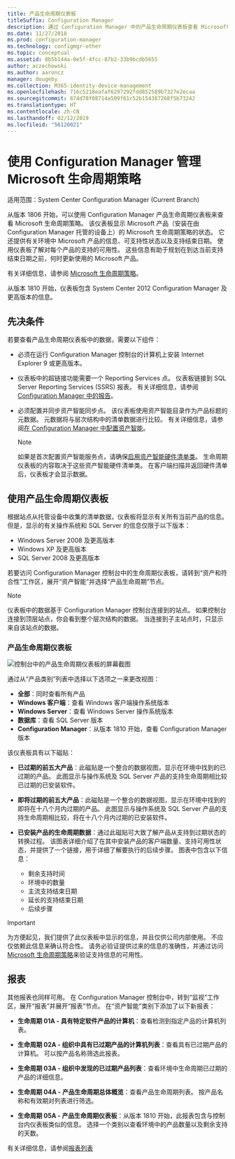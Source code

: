 ```yaml
---
title: 产品生命周期仪表板
titleSuffix: Configuration Manager
description: 通过 Configuration Manager 中的产品生命周期仪表板查看 Microsoft 生命周期策略。
ms.date: 11/27/2018
ms.prod: configuration-manager
ms.technology: configmgr-other
ms.topic: conceptual
ms.assetid: 8b5b144a-0e5f-4fcc-87b2-33b9bcdb5655
author: aczechowski
ms.author: aaroncz
manager: dougeby
ms.collection: M365-identity-device-management
ms.openlocfilehash: 716c5218eafaf6297292fdd852589b7327e2ecaa
ms.sourcegitcommit: 874d78f08714a509f61c52b154387268f5b73242
ms.translationtype: HT
ms.contentlocale: zh-CN
ms.lasthandoff: 02/12/2019
ms.locfileid: "56120021"
---
```

# <a name="manage-microsoft-lifecycle-policy-with-configuration-manager"></a>使用 Configuration Manager 管理 Microsoft 生命周期策略

适用范围：System Center Configuration Manager (Current Branch)

从版本 1806 开始，可以使用 Configuration Manager 产品生命周期仪表板来查看 Microsoft 生命周期策略。 该仪表板显示 Microsoft 产品（安装在由 Configuration Manager 托管的设备上）的 Microsoft 生命周期策略的状态。 它还提供有关环境中 Microsoft 产品的信息、可支持性状态以及支持结束日期。 使用仪表板了解对每个产品的支持的可用性。 这些信息有助于规划在到达当前支持结束日期之前，何时更新使用的 Microsoft 产品。  

有关详细信息，请参阅 [Microsoft 生命周期策略](https://support.microsoft.com/lifecycle)。

从版本 1810 开始，仪表板包含 System Center 2012 Configuration Manager 及更高版本的信息。<!--1358702-->  



## <a name="prerequisites"></a>先决条件 

 若要查看产品生命周期仪表板中的数据，需要以下组件：  

- 必须在运行 Configuration Manager 控制台的计算机上安装 Internet Explorer 9 或更高版本。  

- 仪表板中的超链接功能需要一个 Reporting Services 点。 仪表板链接到 SQL Server Reporting Services (SSRS) 报表。 有关详细信息，请参阅 [Configuration Manager 中的报告](/sccm/core/servers/manage/reporting)。  

- 必须配置并同步资产智能同步点。 该仪表板使用资产智能目录作为产品标题的元数据。 元数据将与层次结构中的清单数据进行比较。 有关详细信息，请参阅[在 Configuration Manager 中配置资产智能](/sccm/core/clients/manage/asset-intelligence/configuring-asset-intelligence)。  

     > [!NOTE]  
     > 如果是首次配置资产智能服务点，请确保[启用资产智能硬件清单类](/sccm/core/clients/manage/asset-intelligence/configuring-asset-intelligence#BKMK_EnableAssetIntelligence)。 生命周期仪表板的内容取决于这些资产智能硬件清单类。 在客户端扫描并返回硬件清单后，仪表板才会显示数据。  



## <a name="use-the-product-lifecycle-dashboard"></a>使用产品生命周期仪表板

根据站点从托管设备中收集的清单数据，仪表板将显示有关所有当前产品的信息。 但是，显示的有关操作系统和 SQL Server 的信息仅限于以下版本：

- Windows Server 2008 及更高版本
- Windows XP 及更高版本
- SQL Server 2008 及更高版本

若要访问 Configuration Manager 控制台中的生命周期仪表板，请转到“资产和符合性”工作区，展开“资产智能”并选择“产品生命周期”节点。

> [!NOTE]  
> 仪表板中的数据基于 Configuration Manager 控制台连接到的站点。 如果控制台连接到顶层站点，你会看到整个层次结构的数据。 当连接到子主站点时，只显示来自该站点的数据。

### <a name="product-lifecycle-dashboard"></a>产品生命周期仪表板

![控制台中的产品生命周期仪表板的屏幕截图](media/product-lifecycle-dashboard.png)

通过从“产品类别”列表中选择以下选项之一来更改视图：  
- **全部**：同时查看所有产品  
- **Windows 客户端**：查看 Windows 客户端操作系统版本  
- **Windows Server**：查看 Windows Server 操作系统版本  
- **数据库**：查看 SQL Server 版本  
- **Configuration Manager**：从版本 1810 开始，查看 Configuration Manager 版本  

该仪表板具有以下磁贴：  

- **已过期的前五大产品**：此磁贴是一个整合的数据视图，显示在环境中找到的已过期的产品。 此图显示与操作系统及 SQL Server 产品的支持生命周期相比较已过期的已安装软件。  

- **即将过期的前五大产品**：此磁贴是一个整合的数据视图，显示在环境中找到的即将在十八个月内过期的产品。 此图显示与操作系统及 SQL Server 产品的支持生命周期相比较，将在十八个月内过期的已安装软件。  

- **已安装产品的生命周期数据**：通过此磁贴可大致了解产品从支持到过期状态的转换过程。 该图表详细介绍了在其中安装产品的客户端数量、支持可用性状态，并提供了一个链接，用于详细了解要执行的后续步骤。 图表中包含以下信息：     
    - 剩余支持时间
    - 环境中的数量 
    - 主流支持结束日期
    - 延长的支持结束日期
    - 后续步骤  

> [!IMPORTANT]  
> 为方便起见，我们提供了此仪表板中显示的信息，并且仅供公司内部使用。 不应仅依赖此信息来确认符合性。 请务必验证提供过来的信息的准确性，并通过访问 [Microsoft 生命周期策略](https://support.microsoft.com/lifecycle)来验证支持信息的可用性。  



## <a name="reporting"></a>报表

其他报表也同样可用。 在 Configuration Manager 控制台中，转到“监视”工作区，展开“报表”并展开“报表”节点。 在“资产智能”类别下添加了以下新报表：  

- **生命周期 01A - 具有特定软件产品的计算机**：查看检测到指定产品的计算机列表。  

- **生命周期 02A - 组织中具有已过期产品的计算机列表**：查看具有已过期产品的计算机。 可以按产品名称筛选此报表。

- **生命周期 03A - 组织中发现的已过期产品列表**：查看环境中生命周期已过期的产品的详细信息。  

- **生命周期 04A - 产品生命周期总体概览**：查看产品生命周期列表。 按产品名称和有效期对列表进行筛选。  

- **生命周期 05A - 产品生命周期仪表板**：从版本 1810 开始，此报表包含与控制台内仪表板类似的信息。 选择一个类别以查看环境中的产品数量以及剩余支持的天数。  

有关详细信息，请参阅[报表列表](/sccm/core/servers/manage/list-of-reports#asset-intelligence) <!--SCCMDocs issue 997-->  

